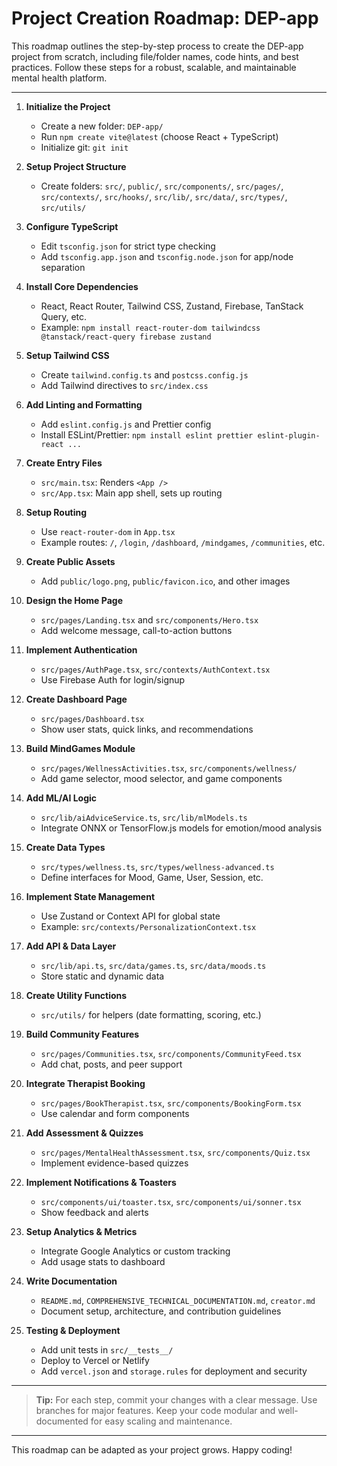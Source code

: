 # Project Creation Roadmap: DEP-app

This roadmap outlines the step-by-step process to create the DEP-app project from scratch, including file/folder names, code hints, and best practices. Follow these steps for a robust, scalable, and maintainable mental health platform.

---

1. **Initialize the Project**

   - Create a new folder: `DEP-app/`
   - Run `npm create vite@latest` (choose React + TypeScript)
   - Initialize git: `git init`

2. **Setup Project Structure**

   - Create folders: `src/`, `public/`, `src/components/`, `src/pages/`, `src/contexts/`, `src/hooks/`, `src/lib/`, `src/data/`, `src/types/`, `src/utils/`

3. **Configure TypeScript**

   - Edit `tsconfig.json` for strict type checking
   - Add `tsconfig.app.json` and `tsconfig.node.json` for app/node separation

4. **Install Core Dependencies**

   - React, React Router, Tailwind CSS, Zustand, Firebase, TanStack Query, etc.
   - Example: `npm install react-router-dom tailwindcss @tanstack/react-query firebase zustand`

5. **Setup Tailwind CSS**

   - Create `tailwind.config.ts` and `postcss.config.js`
   - Add Tailwind directives to `src/index.css`

6. **Add Linting and Formatting**

   - Add `eslint.config.js` and Prettier config
   - Install ESLint/Prettier: `npm install eslint prettier eslint-plugin-react ...`

7. **Create Entry Files**

   - `src/main.tsx`: Renders `<App />`
   - `src/App.tsx`: Main app shell, sets up routing

8. **Setup Routing**

   - Use `react-router-dom` in `App.tsx`
   - Example routes: `/`, `/login`, `/dashboard`, `/mindgames`, `/communities`, etc.

9. **Create Public Assets**

   - Add `public/logo.png`, `public/favicon.ico`, and other images

10. **Design the Home Page**

    - `src/pages/Landing.tsx` and `src/components/Hero.tsx`
    - Add welcome message, call-to-action buttons

11. **Implement Authentication**

    - `src/pages/AuthPage.tsx`, `src/contexts/AuthContext.tsx`
    - Use Firebase Auth for login/signup

12. **Create Dashboard Page**

    - `src/pages/Dashboard.tsx`
    - Show user stats, quick links, and recommendations

13. **Build MindGames Module**

    - `src/pages/WellnessActivities.tsx`, `src/components/wellness/`
    - Add game selector, mood selector, and game components

14. **Add ML/AI Logic**

    - `src/lib/aiAdviceService.ts`, `src/lib/mlModels.ts`
    - Integrate ONNX or TensorFlow.js models for emotion/mood analysis

15. **Create Data Types**

    - `src/types/wellness.ts`, `src/types/wellness-advanced.ts`
    - Define interfaces for Mood, Game, User, Session, etc.

16. **Implement State Management**

    - Use Zustand or Context API for global state
    - Example: `src/contexts/PersonalizationContext.tsx`

17. **Add API & Data Layer**

    - `src/lib/api.ts`, `src/data/games.ts`, `src/data/moods.ts`
    - Store static and dynamic data

18. **Create Utility Functions**

    - `src/utils/` for helpers (date formatting, scoring, etc.)

19. **Build Community Features**

    - `src/pages/Communities.tsx`, `src/components/CommunityFeed.tsx`
    - Add chat, posts, and peer support

20. **Integrate Therapist Booking**

    - `src/pages/BookTherapist.tsx`, `src/components/BookingForm.tsx`
    - Use calendar and form components

21. **Add Assessment & Quizzes**

    - `src/pages/MentalHealthAssessment.tsx`, `src/components/Quiz.tsx`
    - Implement evidence-based quizzes

22. **Implement Notifications & Toasters**

    - `src/components/ui/toaster.tsx`, `src/components/ui/sonner.tsx`
    - Show feedback and alerts

23. **Setup Analytics & Metrics**

    - Integrate Google Analytics or custom tracking
    - Add usage stats to dashboard

24. **Write Documentation**

    - `README.md`, `COMPREHENSIVE_TECHNICAL_DOCUMENTATION.md`, `creator.md`
    - Document setup, architecture, and contribution guidelines

25. **Testing & Deployment**
    - Add unit tests in `src/__tests__/`
    - Deploy to Vercel or Netlify
    - Add `vercel.json` and `storage.rules` for deployment and security

---

> **Tip:** For each step, commit your changes with a clear message. Use branches for major features. Keep your code modular and well-documented for easy scaling and maintenance.

---

This roadmap can be adapted as your project grows. Happy coding!
